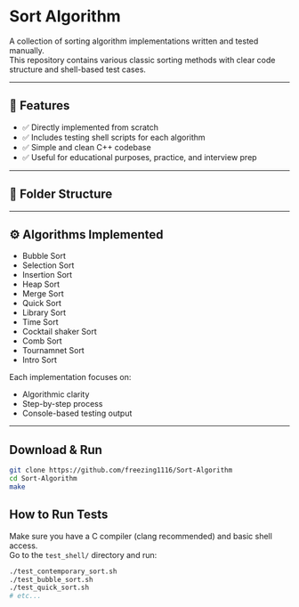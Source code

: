 # Sort Algorithm

A collection of sorting algorithm implementations written and tested manually.  
This repository contains various classic sorting methods with clear code structure and shell-based test cases.

---

## 📌 Features

- ✅ Directly implemented from scratch
- ✅ Includes testing shell scripts for each algorithm
- ✅ Simple and clean C++ codebase
- ✅ Useful for educational purposes, practice, and interview prep

---

## 📂 Folder Structure

---

## ⚙️ Algorithms Implemented
- Bubble Sort
- Selection Sort
- Insertion Sort
- Heap Sort
- Merge Sort
- Quick Sort
- Library Sort
- Time Sort
- Cocktail shaker Sort
- Comb Sort
- Tournamnet Sort
- Intro Sort

Each implementation focuses on:
- Algorithmic clarity
- Step-by-step process
- Console-based testing output

---
## Download & Run
```bash
git clone https://github.com/freezing1116/Sort-Algorithm
cd Sort-Algorithm
make
```

## How to Run Tests

Make sure you have a C compiler (clang recommended) and basic shell access.  
Go to the `test_shell/` directory and run:

```bash
./test_contemporary_sort.sh
./test_bubble_sort.sh
./test_quick_sort.sh
# etc...


